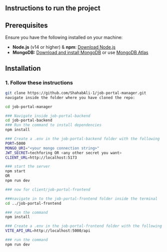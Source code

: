 ## Instructions to run the project

## Prerequisites

Ensure you have the following installed on your machine:

- **Node.js** (v14 or higher) & **npm**: [Download Node.js](https://nodejs.org/)
- **MongoDB:** [Download and install MongoDB](https://www.mongodb.com/) or use [MongoDB Atlas](https://www.mongodb.com/cloud/atlas)

## Installation

### 1. Follow these instructions

```bash
git clone https://github.com/ShahabAli-1/job-portal-manager.git
navigate inside the folder where you have cloned the repo:

cd job-portal-manager

### Navigate inside job-portal-backend
cd job-portal-backend
### Run the command to install dependencies
npm install

### Create a .env in the job-portal-backend folder with the following
PORT=5000
MONGO_URI="<your mongo connection string>"
JWT_SECRET=techforing OR <any other secret you want>
CLIENT_URL=http://localhost:5173

### start the server
npm start
OR
npm run dev

### now for client/job-portal-frontend

###navigate in to the job-portal-frontend folder inside the terminal
cd ../job-portal-frontend

### run the command
npm install

### Create a .env in the job-portal-frontend folder with the following
VITE_API_URL=http://localhost:5000/api

### run the command
npm run dev










```
